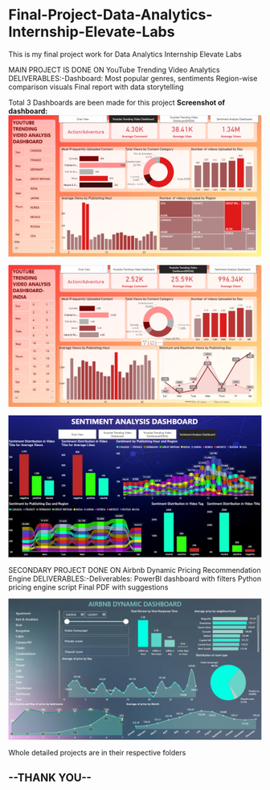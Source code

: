 # Final-Project-Data-Analytics-Internship-Elevate-Labs
This is my final project work for Data Analytics Internship Elevate Labs

MAIN PROJECT IS DONE ON YouTube Trending Video Analytics
DELIVERABLES:-Dashboard: Most popular genres, sentiments
Region-wise comparison visuals
Final report with data storytelling

Total 3 Dashboards are been made for this project 
**Screenshot of dashboard:**  
![Preview of dashboard](https://github.com/Arijeet226/Final-Project-Data-Analytics-Internship-Elevate-Labs/blob/89177e8c729617a715b005fda89cbcac8904cd03/Main%20Project%20Deliverables(YouTube%20Trending%20Video%20Analytics)/Screenshots/Screenshot%202025-10-17%20110316.png)

![Preview of dashboard](https://github.com/Arijeet226/Final-Project-Data-Analytics-Internship-Elevate-Labs/blob/95ac7533ab01131cd89acfffc3481b83059d747e/Main%20Project%20Deliverables(YouTube%20Trending%20Video%20Analytics)/Screenshots/Screenshot%202025-10-17%20110330.png)

![Preview of dashboard](https://github.com/Arijeet226/Final-Project-Data-Analytics-Internship-Elevate-Labs/blob/95ac7533ab01131cd89acfffc3481b83059d747e/Main%20Project%20Deliverables(YouTube%20Trending%20Video%20Analytics)/Screenshots/Screenshot%202025-10-17%20110346.png)

SECONDARY PROJECT DONE ON Airbnb Dynamic Pricing Recommendation Engine
DELIVERABLES:-Deliverables:
PowerBI dashboard with filters
Python pricing engine script
Final PDF with suggestions

![Preview of dashboard](https://github.com/Arijeet226/Final-Project-Data-Analytics-Internship-Elevate-Labs/blob/ba49d025b1b4388890028dcb425690f5cb350b78/Secondary%20Project%20Deliverable(Airbnb%20Dynamic%20Pricing%20Recommendation%20Engine)/Screenshot/Screenshot%202025-10-20%20111615.png)

Whole detailed projects are in their respective folders

## --THANK YOU--
